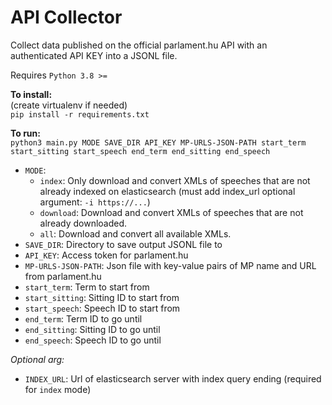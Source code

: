# API Collector

Collect data published on the official parlament.hu API with an authenticated API KEY into a JSONL file.

Requires `Python 3.8 >=`

**To install:**
<br>(create virtualenv if needed)
<br>`pip install -r requirements.txt`

**To run:**<br>
`python3 main.py MODE SAVE_DIR API_KEY MP-URLS-JSON-PATH start_term start_sitting start_speech end_term end_sitting end_speech` 

- `MODE`:
  - `index`: Only download and convert XMLs of speeches that are not already indexed on elasticsearch 
    (must add index_url optional argument: `-i https://...`)
  - `download`: Download and convert XMLs of speeches that are not already downloaded.
  - `all`: Download and convert all available XMLs.
- `SAVE_DIR`: Directory to save output JSONL file to
- `API_KEY`: Access token for parlament.hu
- `MP-URLS-JSON-PATH`: Json file with key-value pairs of MP name and URL from parlament.hu
- `start_term`: Term to start from
- `start_sitting`: Sitting ID to start from
- `start_speech`: Speech ID to start from
- `end_term`: Term ID to go until
- `end_sitting`: Sitting ID to go until
- `end_speech`: Speech ID to go until

_Optional arg:_
- `INDEX_URL`: Url of elasticsearch server with index query ending (required for `index` mode)